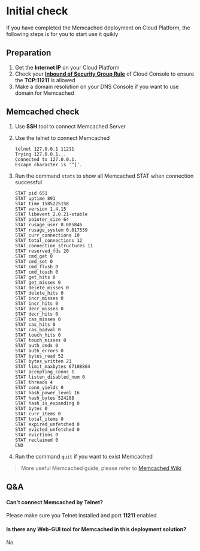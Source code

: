 # Initial check

If you have completed the Memcached deployment on Cloud Platform, the following steps is for you to start use it quikly

## Preparation

1. Get the **Internet IP** on your Cloud Platform
2. Check your **[Inbound of Security Group Rule](https://support.websoft9.com/docs/faq/tech-instance.html)** of Cloud Console to ensure the **TCP:11211** is allowed
3. Make a domain resolution on your DNS Console if you want to use domain for Memcached

## Memcached check

1. Use **SSH** tool to connect Memcached Server

2. Use the telnet to connect Memcached
   ```
   telnet 127.0.0.1 11211
   Trying 127.0.0.1...
   Connected to 127.0.0.1.
   Escape character is '^]'.
   ```
3. Run the command `stats` to show all Memcached STAT when connection successful
   ```
   STAT pid 651
   STAT uptime 891
   STAT time 1585225158
   STAT version 1.4.15
   STAT libevent 2.0.21-stable
   STAT pointer_size 64
   STAT rusage_user 0.005846
   STAT rusage_system 0.017539
   STAT curr_connections 10
   STAT total_connections 12
   STAT connection_structures 11
   STAT reserved_fds 20
   STAT cmd_get 0
   STAT cmd_set 0
   STAT cmd_flush 0
   STAT cmd_touch 0
   STAT get_hits 0
   STAT get_misses 0
   STAT delete_misses 0
   STAT delete_hits 0
   STAT incr_misses 0
   STAT incr_hits 0
   STAT decr_misses 0
   STAT decr_hits 0
   STAT cas_misses 0
   STAT cas_hits 0
   STAT cas_badval 0
   STAT touch_hits 0
   STAT touch_misses 0
   STAT auth_cmds 0
   STAT auth_errors 0
   STAT bytes_read 52
   STAT bytes_written 21
   STAT limit_maxbytes 67108864
   STAT accepting_conns 1
   STAT listen_disabled_num 0
   STAT threads 4
   STAT conn_yields 0
   STAT hash_power_level 16
   STAT hash_bytes 524288
   STAT hash_is_expanding 0
   STAT bytes 0
   STAT curr_items 0
   STAT total_items 0
   STAT expired_unfetched 0
   STAT evicted_unfetched 0
   STAT evictions 0
   STAT reclaimed 0
   END

   ```
4. Run the command `quit` if you want to exist Memcached

> More useful Memcached guide, please refer to [Memcached Wiki](https://github.com/memcached/memcached/wiki)

## Q&A 

#### Can't connect Memcached by Telnet?

Please make sure you Telnet installed and port **11211** enabled

#### Is there any Web-GUI tool for Memcached in this deployment solution?
No